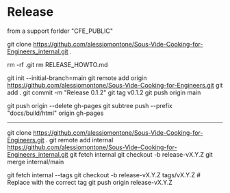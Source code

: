 # Release

from a support forlder "CFE_PUBLIC"

git clone https://github.com/alessiomontone/Sous-Vide-Cooking-for-Engineers_internal.git .

rm -rf .git
rm RELEASE_HOWTO.md

git init --initial-branch=main
git remote add origin https://github.com/alessiomontone/Sous-Vide-Cooking-for-Engineers.git
git add .
git commit -m "Release 0.1.2"
git tag v0.1.2
git push origin main

git push origin --delete gh-pages
git subtree push --prefix "docs/build/html" origin gh-pages

-----
git clone https://github.com/alessiomontone/Sous-Vide-Cooking-for-Engineers.git .
git remote add internal https://github.com/alessiomontone/Sous-Vide-Cooking-for-Engineers_internal.git
git fetch internal
git checkout -b release-vX.Y.Z
git merge internal/main

git fetch internal --tags
git checkout -b release-vX.Y.Z tags/vX.Y.Z  # Replace with the correct tag
git push origin release-vX.Y.Z
